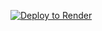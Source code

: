 [![Deploy to Render](https://render.com/images/deploy-to-render-button.svg)](https://render.com/deploy?repo=https://github.com/asedweq/deploy-gcli2api-render-config)
